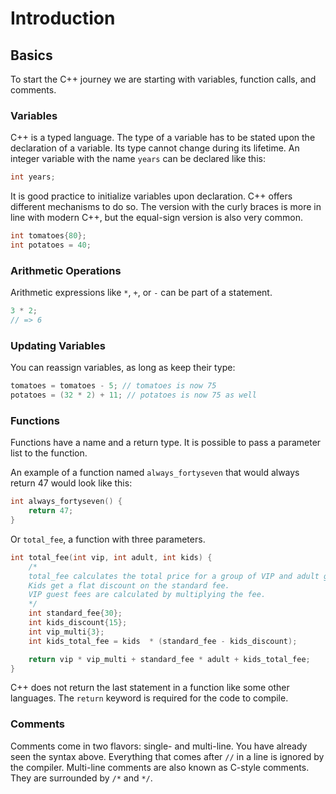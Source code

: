 # Introduction

## Basics

To start the C++ journey we are starting with variables, function calls, and comments.

### Variables

C++ is a typed language.
The type of a variable has to be stated upon the declaration of a variable.
Its type cannot change during its lifetime.
An integer variable with the name `years` can be declared like this:

```cpp
int years;
```

It is good practice to initialize variables upon declaration.
C++ offers different mechanisms to do so.
The version with the curly braces is more in line with modern C++, but the equal-sign version is also very common.

```cpp
int tomatoes{80};
int potatoes = 40;
```

### Arithmetic Operations

Arithmetic expressions like `*`, `+`, or `-` can be part of a statement. 

```cpp
3 * 2;
// => 6
```

### Updating Variables

You can reassign variables, as long as keep their type:

```cpp
tomatoes = tomatoes - 5; // tomatoes is now 75
potatoes = (32 * 2) + 11; // potatoes is now 75 as well
```

### Functions

Functions have a name and a return type.
It is possible to pass a parameter list to the function.

An example of a function named `always_fortyseven` that would always return 47 would look like this:

```cpp
int always_fortyseven() {
    return 47;
}
```

Or `total_fee`, a function with three parameters.

```cpp
int total_fee(int vip, int adult, int kids) {
    /*
    total_fee calculates the total price for a group of VIP and adult guests with kids.
    Kids get a flat discount on the standard fee.
    VIP guest fees are calculated by multiplying the fee.
    */
    int standard_fee{30};
    int kids_discount{15};
    int vip_multi{3};
    int kids_total_fee = kids  * (standard_fee - kids_discount);

    return vip * vip_multi + standard_fee * adult + kids_total_fee;
}
```

C++ does not return the last statement in a function like some other languages.
The `return` keyword is required for the code to compile.

### Comments

Comments come in two flavors: single- and multi-line.
You have already seen the syntax above.
Everything that comes after `//` in a line is ignored by the compiler.
Multi-line comments are also known as C-style comments. 
They are surrounded by `/*` and `*/`.
